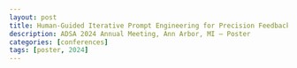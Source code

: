 ```yaml
---
layout: post
title: Human-Guided Iterative Prompt Engineering for Precision Feedback Message Authoring Using LLMs
description: ADSA 2024 Annual Meeting, Ann Arbor, MI — Poster
categories: [conferences]
tags: [poster, 2024]
---
```

